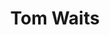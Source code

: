 ---
title: "Tom Waits"
summary: "Born December 7th. 1949, in Pomona, California. Tom Waits first album, \"Closing Time\", was released in 1973. A contemporary artist, Waits is mostly known for his lyrical and poetical songwriting and raspy gravelly voice. His own inspiration is rooted in early blues and beat poetry with influences like and . Apart from music, Waits also has a strong presence in movies. He has appeared in works by Francis Ford Coppola, the Coen Brothers, Jim Jarmusch, Terry Gilliam, and Robert Altman. Previously worked as a dishwasher at Napoleone Pizza House in San Diego, California before being promoted to pizza chef."
image: "tom-waits.jpg"
apple_music_artist_url: "https://music.apple.com/gb/artist/tom-waits/83964"
---